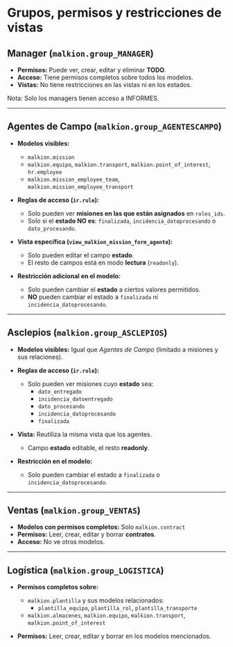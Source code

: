 # Grupos, permisos y restricciones de vistas

## Manager (`malkion.group_MANAGER`)

- **Permisos:** Puede ver, crear, editar y eliminar **TODO**.
- **Acceso:** Tiene permisos completos sobre todos los modelos.
- **Vistas:** No tiene restricciones en las vistas ni en los estados.

Nota: Solo los managers tienen acceso a INFORMES.

---

## Agentes de Campo (`malkion.group_AGENTESCAMPO`)

- **Modelos visibles:**
  - `malkion.mission`
  - `malkion.equipo`, `malkion.transport`, `malkion.point_of_interest`, `hr.employee`
  - `malkion.mission_employee_team`, `malkion.mission_employee_transport`

- **Reglas de acceso (`ir.rule`):**
  - Solo pueden ver **misiones en las que están asignados** en `roles_ids`.
  - Solo si el **estado NO es**: `finalizada`, `incidencia_datoprocesando` o `dato_procesando`.

- **Vista específica (`view_malkion_mission_form_agente`):**
  - Solo pueden editar el campo **estado**.
  - El resto de campos está en modo **lectura** (`readonly`).

- **Restricción adicional en el modelo:**
  - Solo pueden cambiar el **estado** a ciertos valores permitidos.
  - **NO** pueden cambiar el estado a `finalizada` ni `incidencia_datoprocesando`.

---

## Asclepios (`malkion.group_ASCLEPIOS`)

- **Modelos visibles:** Igual que *Agentes de Campo* (limitado a misiones y sus relaciones).

- **Reglas de acceso (`ir.rule`):**
  - Solo pueden ver misiones cuyo **estado** sea:
    - `dato_entregado`
    - `incidencia_datoentregado`
    - `dato_procesando`
    - `incidencia_datoprocesando`
    - `finalizada`

- **Vista:** Reutiliza la misma vista que los agentes.
  - Campo **estado** editable, el resto **readonly**.

- **Restricción en el modelo:**
  - Solo pueden cambiar el estado a `finalizada` o `incidencia_datoprocesando`.

---

## Ventas (`malkion.group_VENTAS`)

- **Modelos con permisos completos:** Solo `malkion.contract`
- **Permisos:** Leer, crear, editar y borrar **contratos**.
- **Acceso:** No ve otros modelos.

---

## Logística (`malkion.group_LOGISTICA`)

- **Permisos completos sobre:**
  - `malkion.plantilla` y sus modelos relacionados:
    - `plantilla_equipo`, `plantilla_rol`, `plantilla_transporte`
  - `malkion.almacenes`, `malkion.equipo`, `malkion.transport`, `malkion.point_of_interest`

- **Permisos:** Leer, crear, editar y borrar en los modelos mencionados.

